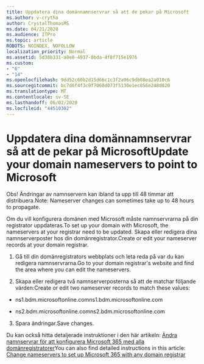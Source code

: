 ```yaml
---
title: Uppdatera dina domännamnservrar så att de pekar på Microsoft
ms.author: v-crytho
author: CrystalThomasMS
ms.date: 04/21/2020
ms.audience: ITPro
ms.topic: article
ROBOTS: NOINDEX, NOFOLLOW
localization_priority: Normal
ms.assetid: 5d38b331-a0e8-4937-8bda-4f8f715e1976
ms.custom:
- "6"
- "14"
ms.openlocfilehash: 9dd52c60b2d15d66c1c3f2a96c9db08ea2a010c6
ms.sourcegitcommit: bc7d6f4f3c9f7060d073f5130e1ec856e248d020
ms.translationtype: MT
ms.contentlocale: sv-SE
ms.lasthandoff: 06/02/2020
ms.locfileid: "44510302"
---
```

# <a name="update-your-domain-nameservers-to-point-to-microsoft"></a><span data-ttu-id="3452f-102">Uppdatera dina domännamnservrar så att de pekar på Microsoft</span><span class="sxs-lookup"><span data-stu-id="3452f-102">Update your domain nameservers to point to Microsoft</span></span>

<span data-ttu-id="3452f-103">Obs! Ändringar av namnservern kan ibland ta upp till 48 timmar att distribuera.</span><span class="sxs-lookup"><span data-stu-id="3452f-103">Note: Nameserver changes can sometimes take up to 48 hours to propagate.</span></span>
  
<span data-ttu-id="3452f-104">Om du vill konfigurera domänen med Microsoft måste namnservrarna på din registrator uppdateras.</span><span class="sxs-lookup"><span data-stu-id="3452f-104">To set up your domain with Microsoft, the nameservers at your registrar need to be updated.</span></span> <span data-ttu-id="3452f-105">Skapa eller redigera dina namnserverposter hos din domänregistrator.</span><span class="sxs-lookup"><span data-stu-id="3452f-105">Create or edit your nameserver records at your domain registrar.</span></span>
  
1. <span data-ttu-id="3452f-106">Gå till din domänregistrators webbplats och leta reda på var du kan redigera namnservrarna.</span><span class="sxs-lookup"><span data-stu-id="3452f-106">Go to your domain registrar's website and find the area where you can edit the nameservers.</span></span>

2. <span data-ttu-id="3452f-107">Skapa eller redigera två namnserverposterna så att de matchar följande värden:</span><span class="sxs-lookup"><span data-stu-id="3452f-107">Create or edit two nameserver records to match these values:</span></span>

  - <span data-ttu-id="3452f-108">ns1.bdm.microsoftonline.com</span><span class="sxs-lookup"><span data-stu-id="3452f-108">ns1.bdm.microsoftonline.com</span></span>

  - <span data-ttu-id="3452f-109">ns2.bdm.microsoftonline.com</span><span class="sxs-lookup"><span data-stu-id="3452f-109">ns2.bdm.microsoftonline.com</span></span>

3. <span data-ttu-id="3452f-110">Spara ändringar.</span><span class="sxs-lookup"><span data-stu-id="3452f-110">Save changes.</span></span>

<span data-ttu-id="3452f-111">Du kan också hitta detaljerade instruktioner i den här artikeln: [Ändra namnservrar för att konfigurera Microsoft 365 med alla domänregistratorer](https://docs.microsoft.com/microsoft-365/admin/get-help-with-domains/change-nameservers-at-any-domain-registrar)</span><span class="sxs-lookup"><span data-stu-id="3452f-111">You can also find detailed instructions in this article: [Change nameservers to set up Microsoft 365 with any domain registrar](https://docs.microsoft.com/microsoft-365/admin/get-help-with-domains/change-nameservers-at-any-domain-registrar)</span></span>
  